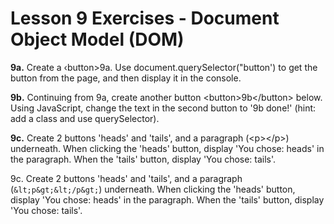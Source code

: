 # Lesson 9 Exercises - Document Object Model (DOM)

**9a.** Create a ‹button>9a</button>. Use document.querySelector("button')
to get the button from the page, and then display it in the console.

**9b.** Continuing from 9a, create another button \<button\>9b\</button\> below. Using JavaScript, change the text in the second button to 
'9b done!' (hint: add a class and use querySelector).

**9c.** Create 2 buttons 'heads' and 'tails', and a paragraph (\<p\>\</p\>) underneath. When clicking the 'heads' button, display
'You chose: heads' in the paragraph. When the 'tails' button, display 'You chose: tails'.

9c. Create 2 buttons 'heads' and 'tails', and a paragraph (`&lt;p&gt;&lt;/p&gt;`) underneath. When clicking the 'heads' button, display 'You chose: heads' in the paragraph. When the 'tails' button, display 'You chose: tails'.
